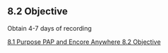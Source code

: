 ## 8.2 Objective

Obtain 4-7 days of recording


<div class="center">
<div class="btn-group">
  <a href=":pages_path:/manuals/pap-encore-anywhere/8-01-purpose.md" class="btn btn-default">
    <span class="glyphicon glyphicon-chevron-left"></span>
    8.1 Purpose
  </a>

  <a href=":pages_path:/manuals/pap-encore-anywhere" class="btn btn-default">
    <span class="glyphicon glyphicon-chevron-up"></span>
    PAP and Encore Anywhere
  </a>

  <a href=":pages_path:/manuals/pap-encore-anywhere/8-02-objective.md" class="btn btn-success">
    8.2 Objective
    <span class="glyphicon glyphicon-chevron-right"></span>
  </a>
</div>
</div>